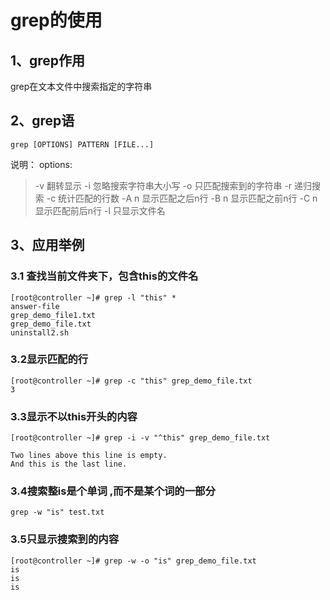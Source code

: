 # grep的使用
##  1、grep作用 
grep在文本文件中搜索指定的字符串
##  2、grep语
```shell
grep [OPTIONS] PATTERN [FILE...]
```
说明：
options:
> -v  翻转显示
> -i  忽略搜索字符串大小写
> -o 只匹配搜索到的字符串
> -r 递归搜索
> -c 统计匹配的行数
> -A n 显示匹配之后n行
> -B n 显示匹配之前n行
> -C n显示匹配前后n行
>  -l 只显示文件名
## 3、应用举例
### 3.1 查找当前文件夹下，包含this的文件名
```
[root@controller ~]# grep -l "this" *
answer-file
grep_demo_file1.txt
grep_demo_file.txt
uninstall2.sh
```
### 3.2显示匹配的行
```
[root@controller ~]# grep -c "this" grep_demo_file.txt
3
```
### 3.3显示不以this开头的内容
```
[root@controller ~]# grep -i -v "^this" grep_demo_file.txt

Two lines above this line is empty.
And this is the last line.
```

### 3.4搜索整is是个单词 ,而不是某个词的一部分

``` shell
grep -w "is" test.txt
```


### 3.5只显示搜索到的内容

``` 
[root@controller ~]# grep -w -o "is" grep_demo_file.txt
is
is
is
```
